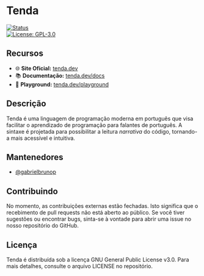 # Tenda

[![Status](https://img.shields.io/badge/status-em%20desenvolvimento-yellow)](https://tenda.dev/)  
[![License: GPL-3.0](https://img.shields.io/badge/license-GPLv3-blue)](LICENSE)

## Recursos

- 🌐 **Site Oficial:** [tenda.dev](https://tenda.dev/)
- 📚 **Documentação:** [tenda.dev/docs](https://tenda.dev/docs)
- 🎯 **Playground:** [tenda.dev/playground](https://tenda.dev/playground)

## Descrição

Tenda é uma linguagem de programação moderna em português que visa facilitar o aprendizado de programação para falantes de português. A sintaxe é projetada para possibilitar a leitura _narrativa_ do código, tornando-a mais acessível e intuitiva.

## Mantenedores

- [@gabrielbrunop](https://github.com/gabrielbrunop)

## Contribuindo

No momento, as contribuições externas estão fechadas. Isto significa que o recebimento de pull requests não está aberto ao público. Se você tiver sugestões ou encontrar bugs, sinta-se à vontade para abrir uma issue no nosso repositório do GitHub.

## Licença

Tenda é distribuída sob a licença GNU General Public License v3.0. Para mais detalhes, consulte o arquivo LICENSE no repositório.
